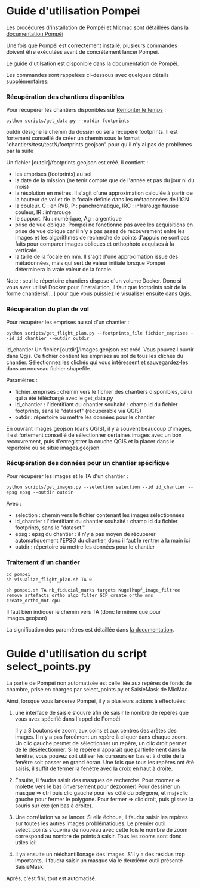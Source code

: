 # Guide d'utilisation Pompei

Les procédures d'installation de Pompéi et Micmac sont détaillées dans la [documentation Pompéi](https://github.com/IGNF/Pompei/blob/ensg2/readme.md#Installation)

Une fois que Pompéi est correctement installé, plusieurs commandes doivent être exécutées avant de concrétement lancer Pompéi.

Le guide d'utilsation est disponible dans la documentation de Pompéi.

Les commandes sont rappelées ci-dessous avec quelques détails supplémentaires:

### Récupération des chantiers disponibles 
Pour récupérer les chantiers disponibles sur [Remonter le temps](https://remonterletemps.ign.fr/) :
```
python scripts/get_data.py --outdir footprints
```

outdir désigne le chemin du dossier où sera récupéré footprints. 
Il est fortement conseillé de créer un chemin sous le format "chantiers/test/testN/footprints.geojson" pour qu'il n'y ai pas de problèmes par la suite

Un fichier [outdir]/footprints.geojson est créé. Il contient :
* les emprises (footprints) au sol 
* la date de la mission (ne tenir compte que de l'année et pas du jour ni du mois)
* la résolution en mètres. Il s'agit d'une approximation calculée à partir de la hauteur de vol et de la focale définie dans les métadonnées de l'IGN
* la couleur. C : en RVB, P : panchromatique, IRC : infrarouge fausse couleur, IR : infrarouge
* le support. Nu : numérique, Ag : argentique
* prise de vue oblique. Pompei ne fonctionne pas avec les acquisitions en prise de vue oblique car il n'y a pas assez de recouvrement entre les images et les algorithmes de recherche de points d'appuis ne sont pas faits pour comparer images obliques et orthophoto acquises à la verticale. 
* la taille de la focale en mm. Il s'agit d'une approximation issue des métadonnées, mais qui sert de valeur initiale lorsque Pompei déterminera la vraie valeur de la focale.

Note : seul le répertoire chantiers dispose d'un volume Docker. Donc si vous avez utilisé Docker pour l'installation, il faut que footprints soit de la forme chantiers/[...] pour que vous puissiez le visualiser ensuite dans Qgis.



### Récupération du plan de vol

Pour récupérer les emprises au sol d'un chantier :
```
python scripts/get_flight_plan.py --footprints_file fichier_emprises --id id_chantier --outdir outdir
```

id_chantier 
Un fichier [outdir]/images.geojson est créé. Vous pouvez l'ouvrir dans Qgis. Ce fichier contient les emprises au sol de tous les clichés du chantier. Sélectionnez les clichés qui vous intéressent et sauvegardez-les dans un nouveau fichier shapefile.

Paramètres :
* fichier_emprises : chemin vers le fichier des chantiers disponibles, celui qui a été téléchargé avec le get_data.py
* id_chantier : l'identifiant du chantier souhaité : champ id du fichier footprints, sans le "dataset" (récupérable via QGIS)
* outdir : répertoire où mettre les données pour le chantier

En ouvrant images.geojson (dans QGIS), il y a souvent beaucoup d'images, il est fortement conseillé de sélectionner certaines images avec un bon recouvrement,
puis d'enregistrer la couche QGIS et la placer dans le repertoire où se situe images.geojson.


### Récupération des données pour un chantier spécifique

Pour récupérer les images et le TA d'un chantier :
```
python scripts/get_images.py --selection selection --id id_chantier --epsg epsg --outdir outdir
```
Avec :
* selection : chemin vers le fichier contenant les images sélectionnées
* id_chantier : l'identifiant du chantier souhaité : champ id du fichier footprints, sans le "dataset."
* epsg : epsg du chantier : il n'y a pas moyen de récupérer automatiquement l'EPSG du chantier, donc il faut le rentrer à la main ici
* outdir : répertoire où mettre les données pour le chantier


### Traitement d'un chantier

```
cd pompei
sh visualize_flight_plan.sh TA 0

sh pompei.sh TA nb_fiducial_marks targets Kugelhupf_image_filtree remove_artefacts ortho algo filter_GCP create_ortho_mns create_ortho_mnt cpu
```
Il faut bien indiquer le chemin vers TA (donc le même que pour images.geojson)

La signification des paramètres est détaillée dans [la documentation](documentation/Pompei.pdf).

# Guide d'utilisation du script select_points.py

La partie de Pompéi non automatisée est celle liée aux repères de fonds de chambre, prise en charges par select_points.py et SaisieMask de MicMac.

Ainsi, lorsque vous lancerez Pompei, il y a plusieurs actions à effectuées: 
1. une interface de saisie s'ouvre afin de saisir le nombre de repères que vous avez spécifié dans l'appel de Pompéi

    Il y a 8 boutons de zoom, aux coins et aux centres des arètes des images. 
    Il n'y a pas forcément un repère à cliquer dans chaque zoom.
    Un clic gauche permet de sélectionner un repère, un clic droit permet de le désélectionner. 
    Si le repère n'apparait que partiellement dans la fenêtre, vous pouvez soit utiliser les curseurs en bas et à droite de la fenêtre soit passer en grand écran.
    Une fois que tous les repères ont été saisis, il suffit de fermer la fenètre avec la croix en haut à droite.

2. Ensuite, il faudra saisir des masques de recherche. 
    Pour zoomer => molette vers le bas (inversement pour dézoomer)
    Pour dessiner un masque => ctrl puis clic gauche pour les côté du polygone, et maj+clic gauche pour fermer le polygone.
    Pour fermer => clic droit, puis glissez la souris sur exc (en bas à droite).

3. Une corrélation va se lancer. Si elle échoue, il faudra saisir les repères sur toutes les autres images problématiques.
    Le premier outil select_points s'ouvrira de nouveau avec cette fois le nombre de zoom correspond au nombre de points à saisir.
    Tous les zooms sont donc utiles ici!

4. Il ya ensuite un rééchantillonage des images.
    S'il y a des résidus trop importants, il faudra saisir un masque via le deuxième outil présenté SaisieMask.

Après, c'est fini, tout est automatisé. 


